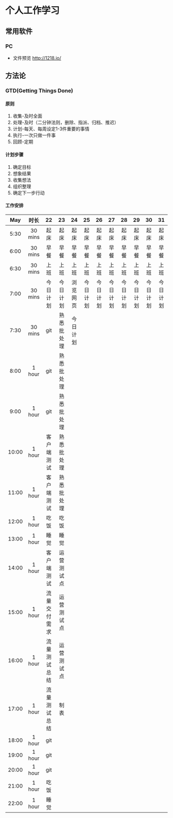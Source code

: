 # 个人工作学习
## 常用软件
### PC
- 文件预览 http://1218.io/
## 方法论
### GTD(Getting Things Done)
#### 原则
1. 收集-及时全面
2. 处理-及时（二分钟法则，删除、指派、归档、推迟）
3. 计划-每天、每周设定1-3件重要的事情
4. 执行-一次只做一件事
5. 回顾-定期
#### 计划步骤
1. 确定目标
2. 想象结果
3. 收集想法
4. 组织整理
5. 确定下一步行动
#### 工作安排
May|时长|22|23|24|25|26|27|28|29|30|31
:-:|:-:|:-:|:-:|:-:|:-:|:-:|:-:|:-:|:-:|:-:|:-:
5:30|30 mins|起床|起床|起床|起床|起床|起床|起床|起床|起床|起床
6:00|30 mins|早餐|早餐|早餐|早餐|早餐|早餐|早餐|早餐|早餐|早餐
6:30|30 mins|上班|上班|上班|上班|上班|上班|上班|上班|上班|上班
7:00|30 mins|今日计划|今日计划|浏览网页|今日计划|今日计划|今日计划|今日计划|今日计划|今日计划|今日计划
7:30|30 mins|git|熟悉批处理|今日计划|||||||
8:00|1 hour |git|熟悉批处理||||||||
9:00|1 hour |git|熟悉批处理||||||||
10:00|1 hour|客户端测试|熟悉批处理||||||||
11:00|1 hour|客户端测试|熟悉批处理||||||||
12:00|1 hour|吃饭|吃饭||||||||
13:00|1 hour|睡觉|睡觉||||||||
14:00|1 hour|客户端测试|运营测试点||||||||
15:00|1 hour|流量交付需求|运营测试点||||||||
16:00|1 hour|流量测试总结|运营测试点||||||||
17:00|1 hour|流量测试总结|制表||||||||
18:00|1 hour|git|||||||||
19:00|1 hour|git|||||||||
20:00|1 hour|git|||||||||
21:00|1 hour|吃饭|||||||||
22:00|1 hour|睡觉|||||||||
